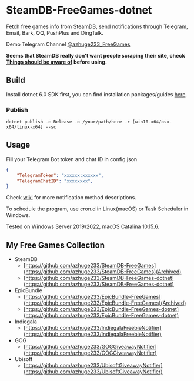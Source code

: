 # SteamDB-FreeGames-dotnet

Fetch free games info from SteamDB, send notifications through Telegram, Email, Bark, QQ, PushPlus and DingTalk.

Demo Telegram Channel [@azhuge233_FreeGames](https://t.me/azhuge233_FreeGames)

**Seems that SteamDB really don't want people scraping their site, check [Things should be aware of](https://github.com/azhuge233/SteamDB-FreeGames-dotnet/blob/master/Things%20should%20be%20aware%20of.md) before using.**

## Build

Install dotnet 6.0 SDK first, you can find installation packages/guides [here](https://dotnet.microsoft.com/download).

### Publish

```
dotnet publish -c Release -o /your/path/here -r [win10-x64/osx-x64/linux-x64] --sc
```

## Usage

Fill your Telegram Bot token and chat ID in config.json

```json
{
	"TelegramToken": "xxxxxx:xxxxxx",
	"TelegramChatID": "xxxxxxxx",
}
```

Check [wiki](https://github.com/azhuge233/SteamDB-FreeGames-dotnet/wiki/Config-Description) for more notification method descriptions.

To schedule the program, use cron.d in Linux(macOS) or Task Scheduler in Windows.

Tested on Windows Server 2019/2022, macOS Catalina 10.15.6.

## My Free Games Collection

- SteamDB
    - [https://github.com/azhuge233/SteamDB-FreeGames](https://github.com/azhuge233/SteamDB-FreeGames)(Archived)
    - [https://github.com/azhuge233/SteamDB-FreeGames-dotnet](https://github.com/azhuge233/SteamDB-FreeGames-dotnet)
- EpicBundle
    - [https://github.com/azhuge233/EpicBundle-FreeGames](https://github.com/azhuge233/EpicBundle-FreeGames)(Archived)
    - [https://github.com/azhuge233/EpicBundle-FreeGames-dotnet](https://github.com/azhuge233/EpicBundle-FreeGames-dotnet)
- Indiegala
    - [https://github.com/azhuge233/IndiegalaFreebieNotifier](https://github.com/azhuge233/IndiegalaFreebieNotifier)
- GOG
    - [https://github.com/azhuge233/GOGGiveawayNotifier](https://github.com/azhuge233/GOGGiveawayNotifier)
- Ubisoft
    - [https://github.com/azhuge233/UbisoftGiveawayNotifier](https://github.com/azhuge233/UbisoftGiveawayNotifier)
